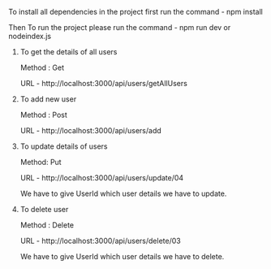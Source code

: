 To install all dependencies in the project first run the command - npm install

Then To run the project please run the command - npm run dev or nodeindex.js 

1) To get the  details of all users 
 
   Method : Get
 
   URL - http://localhost:3000/api/users/getAllUsers

2) To add new user
   
   Method : Post
 
   URL - http://localhost:3000/api/users/add

3) To update details of users
   
   Method: Put
 
   URL - http://localhost:3000/api/users/update/04

   We have to give UserId which user details we have to update.

5) To delete user
   
    Method : Delete
 
    URL - http://localhost:3000/api/users/delete/03

    We have to give UserId which user details we have to delete.
